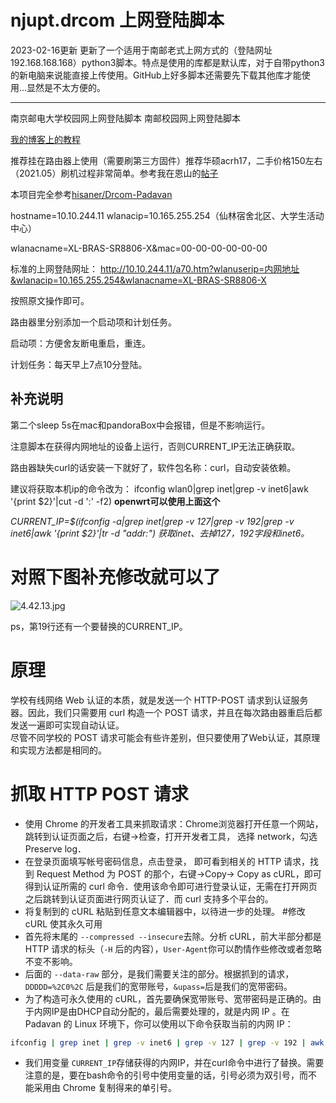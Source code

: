 # njupt.drcom 上网登陆脚本
2023-02-16更新
更新了一个适用于南邮老式上网方式的（登陆网址192.168.168.168）python3脚本。特点是使用的库都是默认库，对于自带python3的新电脑来说能直接上传使用。GitHub上好多脚本还需要先下载其他库才能使用...显然是不太方便的。


---
南京邮电大学校园网上网登陆脚本
南邮校园网上网登陆脚本

[我的博客上的教程](https://zwiss.fun/2021/07/27/%e5%8d%97%e9%82%ae%e6%a0%a1%e5%9b%ad%e7%bd%91%e8%87%aa%e5%8a%a8%e7%99%bb%e9%99%86%e8%84%9a%e6%9c%ac/)

推荐挂在路由器上使用（需要刷第三方固件）推荐华硕acrh17，二手价格150左右（2021.05）刷机过程非常简单。参考我在恩山的[帖子](https://www.right.com.cn/forum/thread-4137387-1-1.html)

本项目完全参考[hisaner/Drcom-Padavan](https://github.com/hisaner/Drcom-Padavan)

hostname=10.10.244.11
wlanacip=10.165.255.254（仙林宿舍北区、大学生活动中心）

wlanacname=XL-BRAS-SR8806-X&mac=00-00-00-00-00-00

标准的上网登陆网址：
http://10.10.244.11/a70.htm?wlanuserip=内网地址&wlanacip=10.165.255.254&wlanacname=XL-BRAS-SR8806-X

按照原文操作即可。

路由器里分别添加一个启动项和计划任务。

启动项：方便舍友断电重启，重连。

计划任务：每天早上7点10分登陆。

## 补充说明
第二个sleep 5s在mac和pandoraBox中会报错，但是不影响运行。

注意脚本在获得内网地址的设备上运行，否则CURRENT_IP无法正确获取。

路由器缺失curl的话安装一下就好了，软件包名称：curl，自动安装依赖。

建议将获取本机ip的命令改为：
ifconfig wlan0|grep inet|grep -v inet6|awk '{print $2}'|cut -d ':' -f2)
**openwrt可以使用上面这个**

*CURRENT_IP=$(ifconfig -a|grep inet|grep -v 127|grep -v 192|grep -v inet6|awk '{print $2}'|tr -d "addr:")
获取inet、去掉127，192字段和inet6。*

# 对照下图补充修改就可以了
![4.42.13.jpg](https://i.loli.net/2021/06/01/izoITGnDBNkLAwS.jpg)

ps，第19行还有一个要替换的CURRENT_IP。

# 原理
学校有线网络 Web 认证的本质，就是发送一个 HTTP-POST 请求到认证服务器。因此，我们只需要用 curl 构造一个 POST 请求，并且在每次路由器重启后都发送一遍即可实现自动认证。<br />
尽管不同学校的 POST 请求可能会有些许差别，但只要使用了Web认证，其原理和实现方法都是相同的。

# 抓取 HTTP POST 请求

- 使用 Chrome 的开发者工具来抓取请求：Chrome浏览器打开任意一个网站，跳转到认证页面之后，右键->检查，打开开发者工具， 选择 network，勾选 Preserve log．
- 在登录页面填写帐号密码信息，点击登录， 即可看到相关的 HTTP 请求，找到 Request Method 为 POST 的那个，右键->Copy-> Copy as cURL，即可得到认证所需的 curl 命令．使用该命令即可进行登录认证，无需在打开网页之后跳转到认证页面进行网页认证了．而 curl 支持多个平台的。
- 将复制到的 cURL 粘贴到任意文本编辑器中，以待进一步的处理。
#修改 cURL 使其永久可用
- 首先将末尾的 `--compressed --insecure`去除。分析 cURL，前大半部分都是 HTTP 请求的标头（`-H` 后的内容），`User-Agent`你可以酌情作些修改或者忽略不变不影响。
- 后面的 `--data-raw` 部分，是我们需要关注的部分。根据抓到的请求，`DDDDD=%2C0%2C` 后是我们的宽带账号，`&upass=`后是我们的宽带密码。
- 为了构造可永久使用的 cURL，首先要确保宽带账号、宽带密码是正确的。由于内网IP是由DHCP自动分配的，最后需要处理的，就是内网 IP 。在 Padavan 的 Linux 环境下，你可以使用以下命令获取当前的内网 IP：
```Bash
ifconfig | grep inet | grep -v inet6 | grep -v 127 | grep -v 192 | awk '{print $(NF-2)}' | cut -d ':' -f2
```
- 我们用变量 `CURRENT_IP`存储获得的内网IP，并在curl命令中进行了替换。需要注意的是，要在bash命令的引号中使用变量的话，引号必须为双引号，而不能采用由 Chrome 复制得来的单引号。

